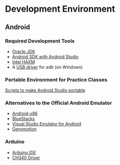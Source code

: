 Development Environment
=======================

## Android

### Required Development Tools

* [Oracle JDK](http://www.oracle.com/technetwork/java/javase/downloads/index.html)
* [Android SDK with Android Studio](http://developer.android.com/sdk/index.html)
* [Intel HAXM](https://software.intel.com/en-us/android/articles/intel-hardware-accelerated-execution-manager)
* A [USB driver](http://developer.android.com/tools/extras/oem-usb.html) for adb (on Windows)

### Portable Environment for Practice Classes

[Scripts to make Android Studio portable](https://github.com/toksaitov/AndroidStudioPortable)

### Alternatives to the Official Android Emulator

* [Android-x86](http://www.android-x86.org)
* [BlueStacks](http://www.bluestacks.com)
* [Visual Studio Emulator for Android](https://www.visualstudio.com/en-us/features/msft-android-emulator-vs.aspx)
* [Genymotion](https://www.genymotion.com)

### Arduino

* [Arduino IDE](https://www.arduino.cc/en/Main/Software)
* [CH340 Driver](https://sparks.gogo.co.nz/ch340.html)

